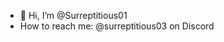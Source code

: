 - 👋 Hi, I’m @Surreptitious01
- How to reach me: @surreptitious03 on Discord

<!---
Surreptitious01/Surreptitious01 is a ✨ special ✨ repository because its `README.md` (this file) appears on your GitHub profile.
You can click the Preview link to take a look at your changes.
--->
